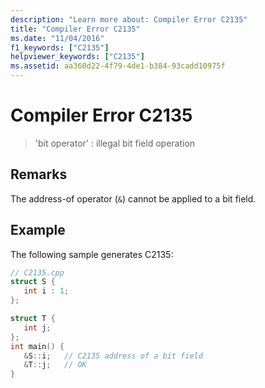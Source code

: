 ```yaml
---
description: "Learn more about: Compiler Error C2135"
title: "Compiler Error C2135"
ms.date: "11/04/2016"
f1_keywords: ["C2135"]
helpviewer_keywords: ["C2135"]
ms.assetid: aa360d22-4f79-4de1-b384-93cadd10975f
---
```

# Compiler Error C2135

> 'bit operator' : illegal bit field operation

## Remarks

The address-of operator (`&`) cannot be applied to a bit field.

## Example

The following sample generates C2135:

```cpp
// C2135.cpp
struct S {
   int i : 1;
};

struct T {
   int j;
};
int main() {
   &S::i;   // C2135 address of a bit field
   &T::j;   // OK
}
```
